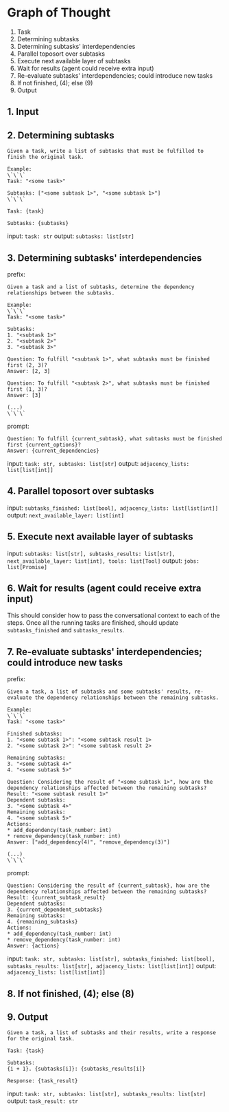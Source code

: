 # Graph of Thought

1. Task
2. Determining subtasks
3. Determining subtasks' interdependencies
4. Parallel toposort over subtasks
5. Execute next available layer of subtasks
6. Wait for results (agent could receive extra input)
7. Re-evaluate subtasks' interdependencies; could introduce new tasks
8. If not finished, (4); else (9)
9. Output

## 1. Input

## 2. Determining subtasks

```plain
Given a task, write a list of subtasks that must be fulfilled to finish the original task.

Example:
\`\`\`
Task: "<some task>"

Subtasks: ["<some subtask 1>", "<some subtask 1>"]
\`\`\`

Task: {task}

Subtasks: {subtasks}
```

input: `task: str`
output: `subtasks: list[str]`

## 3. Determining subtasks' interdependencies

prefix:

```plain
Given a task and a list of subtasks, determine the dependency relationships between the subtasks.

Example:
\`\`\`
Task: "<some task>"

Subtasks:
1. "<subtask 1>"
2. "<subtask 2>"
3. "<subtask 3>"

Question: To fulfill "<subtask 1>", what subtasks must be finished first (2, 3)?
Answer: [2, 3]

Question: To fulfill "<subtask 2>", what subtasks must be finished first (1, 3)?
Answer: [3]

(...)
\`\`\`
```

prompt:

```plain
Question: To fulfill {current_subtask}, what subtasks must be finished first {current_options}?
Answer: {current_dependencies}
```

input: `task: str, subtasks: list[str]`
output: `adjacency_lists: list[list[int]]`

## 4. Parallel toposort over subtasks

input: `subtasks_finished: list[bool], adjacency_lists: list[list[int]]`
output: `next_available_layer: list[int]`

## 5. Execute next available layer of subtasks

input: `subtasks: list[str], subtasks_results: list[str], next_available_layer: list[int], tools: list[Tool]`
output: `jobs: list[Promise]`

## 6. Wait for results (agent could receive extra input)

This should consider how to pass the conversational context to each of the steps. Once all the running tasks are finished, should update `subtasks_finished` and `subtasks_results`.

## 7. Re-evaluate subtasks' interdependencies; could introduce new tasks

prefix:

```plain
Given a task, a list of subtasks and some subtasks' results, re-evaluate the dependency relationships between the remaining subtasks.

Example:
\`\`\`
Task: "<some task>"

Finished subtasks:
1. "<some subtask 1>": "<some subtask result 1>
2. "<some subtask 2>": "<some subtask result 2>

Remaining subtasks:
3. "<some subtask 4>"
4. "<some subtask 5>"

Question: Considering the result of "<some subtask 1>", how are the dependency relationships affected between the remaining subtasks?
Result: "<some subtask result 1>"
Dependent subtasks:
3. "<some subtask 4>"
Remaining subtasks:
4. "<some subtask 5>"
Actions:
* add_dependency(task_number: int)
* remove_dependency(task_number: int)
Answer: ["add_dependency(4)", "remove_dependency(3)"]

(...)
\`\`\`

```

prompt:

```plain
Question: Considering the result of {current_subtask}, how are the dependency relationships affected between the remaining subtasks?
Result: {current_subtask_result}
Dependent subtasks:
3. {current_dependent_subtasks}
Remaining subtasks:
4. {remaining_subtasks}
Actions:
* add_dependency(task_number: int)
* remove_dependency(task_number: int)
Answer: {actions}
```

input: `task: str, subtasks: list[str], subtasks_finished: list[bool], subtasks_results: list[str], adjacency_lists: list[list[int]]`
output: `adjacency_lists: list[list[int]]`

## 8. If not finished, (4); else (8)

## 9. Output

```plain
Given a task, a list of subtasks and their results, write a response for the original task.

Task: {task}

Subtasks:
{i + 1}. {subtasks[i]}: {subtasks_results[i]}

Response: {task_result}
```

input: `task: str, subtasks: list[str], subtasks_results: list[str]`
output: `task_result: str`
